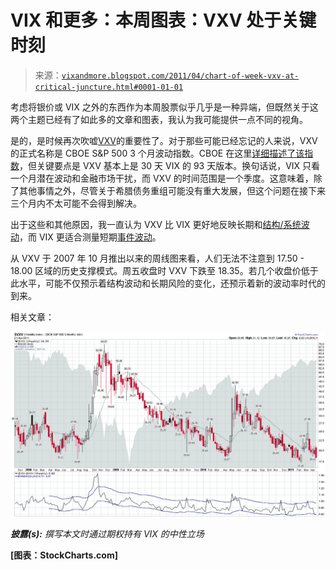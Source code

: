 <!--yml

分类：未分类

日期：2024-05-18 16:51:06

-->

# VIX 和更多：本周图表：VXV 处于关键时刻

> 来源：[`vixandmore.blogspot.com/2011/04/chart-of-week-vxv-at-critical-juncture.html#0001-01-01`](http://vixandmore.blogspot.com/2011/04/chart-of-week-vxv-at-critical-juncture.html#0001-01-01)

考虑将银价或 VIX 之外的东西作为本周股票似乎几乎是一种异端，但既然关于这两个主题已经有了如此多的文章和图表，我认为我可能提供一点不同的视角。

是的，是时候再次吹嘘[VXV](http://vixandmore.blogspot.com/search/label/VXV)的重要性了。对于那些可能已经忘记的人来说，VXV 的正式名称是 CBOE S&P 500 3 个月波动指数。CBOE 在这里[详细描述了该指数](http://www.cboe.com/micro/vxv/3monthvix.pdf)，但关键要点是 VXV 基本上是 30 天 VIX 的 93 天版本。换句话说，VIX 只看一个月潜在波动和金融市场干扰，而 VXV 的时间范围是一个季度。这意味着，除了其他事情之外，尽管关于希腊债务重组可能没有重大发展，但这个问题在接下来三个月内不太可能不会得到解决。

出于这些和其他原因，我一直认为 VXV 比 VIX 更好地反映长期和[结构/系统波动](http://vixandmore.blogspot.com/search/label/structural%20volatility)，而 VIX 更适合测量短期[事件波动](http://vixandmore.blogspot.com/search/label/event%20volatility)。

从 VXV 于 2007 年 10 月推出以来的周线图来看，人们无法不注意到 17.50 - 18.00 区域的历史支撑模式。周五收盘时 VXV 下跌至 18.35。若几个收盘价低于此水平，可能不仅预示着结构波动和长期风险的变化，还预示着新的波动率时代的到来。

相关文章：

![](img/a41ba1a1a0e9f5bee71a2d0a9506b519.png)

***披露(s):** 撰写本文时通过期权持有 VIX 的中性立场*

**[图表：StockCharts.com]**
